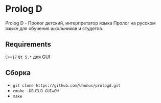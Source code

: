 ﻿# Prolog D
Prolog D - Пролог детский, интерпретатор языка Пролог на русском языке для обучения школьников и студетов.

## Requirements
`C++17`
`Qt 5.*` для GUI

## Сборка
 - `git clone https://github.com/Ununus/prologd.git`
 - `cmake -DBUILD_GUI=ON`
 - `make`

